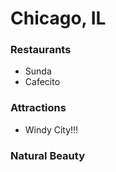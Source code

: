 # Chicago, IL
### Restaurants
- Sunda
- Cafecito

### Attractions
- Windy City!!! 

### Natural Beauty
